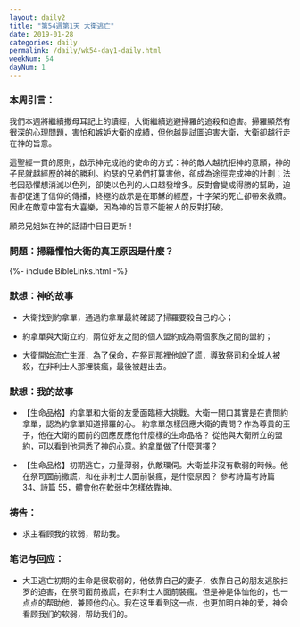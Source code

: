 ```yaml
---
layout: daily2
title: "第54週第1天 大衛逃亡"
date: 2019-01-28
categories: daily
permalink: /daily/wk54-day1-daily.html
weekNum: 54
dayNum: 1
---
```


### 本周引言：
我們本週將繼續撒母耳記上的讀經，大衛繼續逃避掃羅的追殺和迫害。掃羅顯然有很深的心理問題，害怕和嫉妒大衛的成績，但他越是試圖迫害大衛，大衛卻越行走在神的旨意。

這聖經一貫的原則，啟示神完成祂的使命的方式：神的敵人越抗拒神的意願，神的子民就越經歷的神的勝利。約瑟的兄弟們打算害他，卻成為途徑完成神的計劃；法老因恐懼想消滅以色列，卻使以色列的人口越發增多。反對會變成得勝的幫助，迫害卻促進了信仰的傳播，終極的啟示是在耶穌的經歷，十字架的死亡卻帶來救贖。因此在敵意中當有大喜樂，因為神的旨意不能被人的反對打破。

願弟兄姐妹在神的話語中日日更新！

### 問題：掃羅懼怕大衛的真正原因是什麼？

{%- include BibleLinks.html -%}

### 默想：神的故事 
+ 大衛找到約拿單，通過約拿單最終確認了掃羅要殺自己的心；

+ 約拿單與大衛立約，兩位好友之間的個人盟約成為兩個家族之間的盟約；

+ 大衛開始流亡生涯，為了保命，在祭司那裡他說了謊，導致祭司和全城人被殺，在非利士人那裡裝瘋，最後被趕出去。

### 默想：我的故事
+ 【生命品格】約拿單和大衛的友愛面臨極大挑戰。大衛一開口其實是在責問約拿單，認為約拿單知道掃羅的心。
約拿單怎樣回應大衛的責問？作為尊貴的王子，他在大衛的面前的回應反應他什麼樣的生命品格？
從他與大衛所立的盟約，可以看到他洞悉了神的心意。約拿單做了什麼選擇？

+ 【生命品格】初期逃亡，力量薄弱，仇敵環伺。大衛並非沒有軟弱的時候。他在祭司面前撒謊，和在非利士人面前裝瘋，是什麼原因？
參考詩篇考詩篇 34、詩篇 55，體會他在軟弱中怎樣依靠神。

### 祷告：

+ 求主看顾我的软弱，帮助我。

### 笔记与回应：

+ 大卫逃亡初期的生命是很软弱的，他依靠自己的妻子，依靠自己的朋友逃脱扫罗的迫害，在祭司面前撒謊，在非利士人面前裝瘋。但是神是体恤他的，也一点点的帮助他，兼顾他的心。我在这里看到这一点，也更加明白神的爱，神会看顾我们的软弱，帮助我们的。

